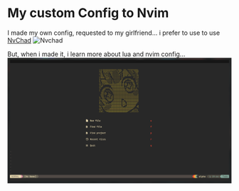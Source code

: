 # My custom Config to Nvim

I made my own config, requested to my girlfriend... i prefer to use to use
[NvChad](https://nvchad.com/)
<img src="./imgs/banner.webp" alt="Nvchad" style="height: 300px; width:600px;"/>

But, when i made it, i learn more about lua and nvim config...
![NvimConf](./imgs/myconfig.png) 
